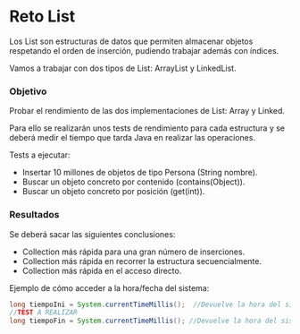 # Reto List

Los List son estructuras de datos que permiten almacenar objetos respetando el orden de inserción, pudiendo trabajar además con índices.

Vamos a trabajar con dos tipos de List: ArrayList y LinkedList.

### Objetivo
Probar el rendimiento de las dos implementaciones de List: Array y Linked.

Para ello se realizarán unos tests de rendimiento para cada estructura y se deberá medir el tiempo que tarda Java en realizar las operaciones. 

Tests a ejecutar:
- Insertar 10 millones de objetos de tipo Persona (String nombre).
- Buscar un objeto concreto por contenido (contains(Object)).
- Buscar un objeto concreto por posición (get(int)).

### Resultados

Se deberá sacar las siguientes conclusiones:
- Collection más rápida para una gran número de inserciones.
- Collection más rápida en recorrer la estructura secuencialmente.
- Collection más rápida en el acceso directo.

Ejemplo de cómo acceder a la hora/fecha del sistema:

```java
long tiempoIni = System.currentTimeMillis();  //Devuelve la hora del sistema en milisegundos
//TEST A REALIZAR
long tiempoFin = System.currentTimeMillis(); //Devuelve la hora del sistema en milisegundos
```
